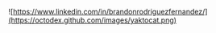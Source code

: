 ![https://www.linkedin.com/in/brandonrodriguezfernandez/](https://octodex.github.com/images/yaktocat.png)
